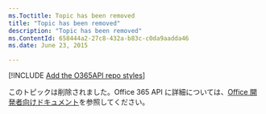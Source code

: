 ```yaml
---
ms.Toctitle: Topic has been removed
title: "Topic has been removed"
description: "Topic has been removed"
ms.ContentId: 658444a2-27c8-432a-b83c-c0da9aadda46
ms.date: June 23, 2015

---
```

[!INCLUDE [Add the O365API repo styles](../includes/controls/addo365apistyles.xml)]

このトピックは削除されました。Office 365 API に詳細については、[Office 開発者向けドキュメント](https://msdn.microsoft.com/en-us/office/)を参照してください。

